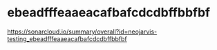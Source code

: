 # ebeadfffeaaeacafbafcdcdbffbbfbf
https://sonarcloud.io/summary/overall?id=neojarvis-testing_ebeadfffeaaeacafbafcdcdbffbbfbf

